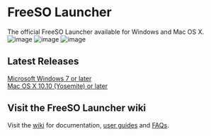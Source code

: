 # FreeSO Launcher
The official FreeSO Launcher available for Windows and Mac OS X.
![image](https://i.imgur.com/59YUj54.png)
![image](https://i.imgur.com/dPRDgHh.jpg)
![image](https://i.imgur.com/F5t1tf0.png)

## Latest Releases
[Microsoft Windows 7 or later](https://beta.freeso.org/FreeSO%20Launcher%20Setup.exe) <br/>
[Mac OS X 10.10 (Yosemite) or later](https://beta.freeso.org/fsolauncher.dmg)

## Visit the FreeSO Launcher wiki
Visit the [wiki](https://github.com/ItsSim/fsolauncher/wiki) for documentation, [user guides](https://github.com/ItsSim/fsolauncher/wiki/Using-FreeSO-Launcher) and [FAQs](https://github.com/ItsSim/fsolauncher/wiki/FAQ).
